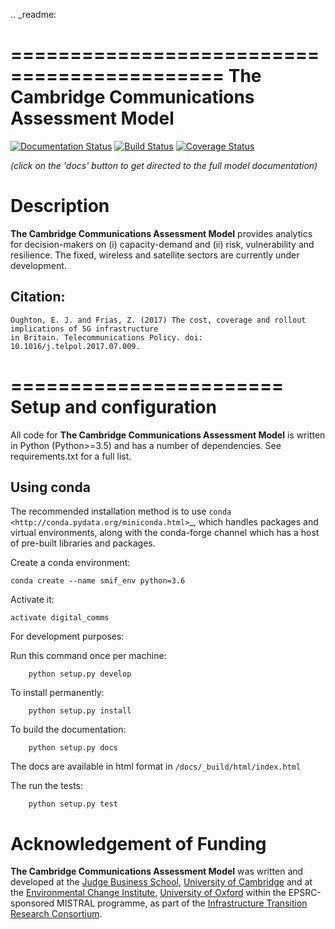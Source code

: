 .. _readme:

============================================
The Cambridge Communications Assessment Model
=============================================

[![Documentation Status](https://img.shields.io/badge/docs-latest-brightgreen.svg)](http://ccam.readthedocs.io/en/latest/?badge=latest)
[![Build Status](https://travis-ci.org/nismod/digital_comms.svg?branch=master)](https://travis-ci.org/nismod/digital_comms)
[![Coverage Status](https://coveralls.io/repos/github/nismod/digital_comms/badge.svg?branch=master)](https://coveralls.io/github/nismod/digital_comms?branch=master)

*(click on the 'docs' button to get directed to the full model documentation)*

Description
===========
**The Cambridge Communications Assessment Model** provides analytics for 
decision-makers on (i) capacity-demand and (ii) risk, vulnerability and 
resilience. The fixed, wireless and satellite sectors are currently under development. 

## Citation:
```
Oughton, E. J. and Frias, Z. (2017) The cost, coverage and rollout implications of 5G infrastructure 
in Britain. Telecommunications Policy. doi: 10.1016/j.telpol.2017.07.009.

```
=======================
Setup and configuration
=======================

All code for **The Cambridge Communications Assessment Model** is written in 
Python (Python>=3.5) and has a number of dependencies. 
See requirements.txt for a full list.

Using conda
-----------

The recommended installation method is to use `conda
<http://conda.pydata.org/miniconda.html>`_, which handles packages and virtual 
environments, along with the conda-forge channel which has a host of pre-built 
libraries and packages.

Create a conda environment:

    conda create --name smif_env python=3.6

Activate it:

    activate digital_comms

For development purposes:

Run this command once per machine:

        python setup.py develop

To install permanently:

        python setup.py install

To build the documentation:

        python setup.py docs

The docs are available in html format in `/docs/_build/html/index.html`

The run the tests:

        python setup.py test

Acknowledgement of Funding
==========================

**The Cambridge Communications Assessment Model** was written and 
developed at the [Judge Business School](http://www.jbs.cam.ac.uk/home/), 
[University of Cambridge](http://www.cam.ac.uk/) and at the [Environmental Change Institute](http://www.eci.ox.ac.uk/), 
[University of Oxford](https://www.ox.ac.uk/) within the EPSRC-sponsored MISTRAL programme, 
as part of the [Infrastructure Transition Research Consortium](http://www.itrc.org.uk/).

